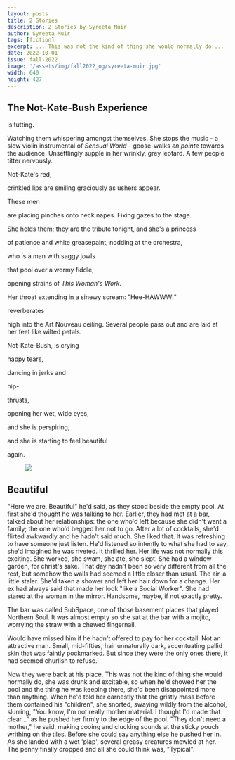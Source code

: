 ```yaml
---
layout: posts
title: 2 Stories
description: 2 Stories by Syreeta Muir
author: Syreeta Muir
tags: [fiction]
excerpt: ... This was not the kind of thing she would normally do ...
date: 2022-10-01
issue: fall-2022
image: '/assets/img/fall2022_og/syreeta-muir.jpg'
width: 640
height: 427
---
```



## The Not-Kate-Bush Experience

is tutting.

Watching them whispering amongst themselves. She stops the music - a
slow violin instrumental of *Sensual World* - goose-walks *en pointe*
towards the audience. Unsettlingly supple in her wrinkly, grey leotard.
A few people titter nervously.

Not-Kate's red,

crinkled lips are smiling graciously as ushers appear.

These men

are placing pinches onto neck napes. Fixing gazes to the stage.

She holds them; they are the tribute tonight, and she's a princess

of patience and white greasepaint, nodding at the orchestra,

who is a man with saggy jowls

that pool over a wormy fiddle;

opening strains of *This Woman's Work.*

Her throat extending in a sinewy scream: "Hee-HAWWW!"

reverberates

high into the Art Nouveau ceiling. Several people pass out and are laid
at her feet like wilted petals.

Not-Kate-Bush, is crying

happy tears,

dancing in jerks and

hip-

thrusts,

opening her wet, wide eyes,

and she is perspiring,

and she is starting to feel beautiful

again.

<figure class="my-5 py-3">
  <img src="{{ '/assets/img/seperator.png' | prepend: site.baseurl }}" class="d-block" style="max-height:15px;" />
</figure>

## Beautiful

"Here we are, Beautiful" he'd said, as they stood beside the empty pool.
At first she'd thought he was talking to her. Earlier, they had met at a
bar, talked about her relationships: the one who'd left because she
didn't want a family; the one who'd begged her not to go. After a lot
of cocktails, she'd flirted awkwardly and he hadn't said much. She
liked that. It was refreshing to have someone just listen. He'd
listened so intently to what she had to say, she'd imagined he was
riveted. It thrilled her. Her life was not normally this exciting. She
worked, she swam, she ate, she slept. She had a window garden, for
christ's sake. That day hadn't been so very different from all the
rest, but somehow the walls had seemed a little closer than usual. The
air, a little staler. She'd taken a shower and left her hair down for a
change. Her ex had always said that made her look "like a Social
Worker". She had stared at the woman in the mirror. Handsome, maybe, if
not exactly pretty.

The bar was called SubSpace, one of those basement places that played
Northern Soul. It was almost empty so she sat at the bar with a mojito,
worrying the straw with a chewed fingernail.

Would have missed him if he hadn't offered to pay for her cocktail. Not
an attractive man. Small, mid-fifties, hair unnaturally dark,
accentuating pallid skin that was faintly pockmarked. But since they
were the only ones there, it had seemed churlish to refuse.

Now they were back at his place. This was not the kind of thing she
would normally do, she was drunk and excitable, so when he'd showed her
the pool and the thing he was keeping there, she'd been disappointed
more than anything. When he'd told her earnestly that the gristly mass
before them contained his "children", she snorted, swaying wildly from
the alcohol, slurring, "You know, I'm not really mother material. I
thought I'd made that clear..." as he pushed her firmly to the edge of
the pool. "They don't need a mother," he said, making cooing and
clucking sounds at the sticky pouch writhing on the tiles. Before she
could say anything else he pushed her in. As she landed with a wet
'plap', several greasy creatures mewled at her. The penny finally
dropped and all she could think was, "Typical".
